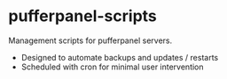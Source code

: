 # pufferpanel-scripts

Management scripts for pufferpanel servers.

- Designed to automate backups and updates / restarts
- Scheduled with cron for minimal user intervention
